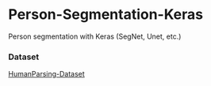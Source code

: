 # Person-Segmentation-Keras
Person segmentation with Keras (SegNet, Unet, etc.)

### Dataset

[HumanParsing-Dataset](https://github.com/lemondan/HumanParsing-Dataset)
